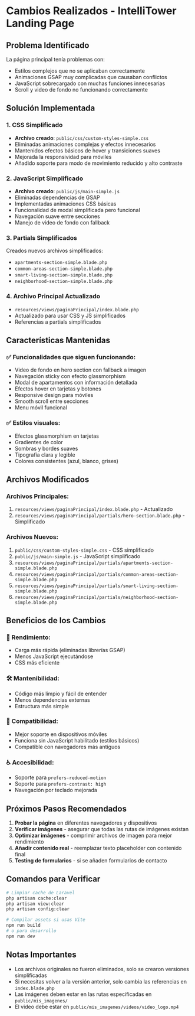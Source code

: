 # Cambios Realizados - IntelliTower Landing Page

## Problema Identificado
La página principal tenía problemas con:
- Estilos complejos que no se aplicaban correctamente
- Animaciones GSAP muy complicadas que causaban conflictos
- JavaScript sobrecargado con muchas funciones innecesarias
- Scroll y video de fondo no funcionando correctamente

## Solución Implementada

### 1. CSS Simplificado
- **Archivo creado**: `public/css/custom-styles-simple.css`
- Eliminadas animaciones complejas y efectos innecesarios
- Mantenidos efectos básicos de hover y transiciones suaves
- Mejorada la responsividad para móviles
- Añadido soporte para modo de movimiento reducido y alto contraste

### 2. JavaScript Simplificado
- **Archivo creado**: `public/js/main-simple.js`
- Eliminadas dependencias de GSAP
- Implementadas animaciones CSS básicas
- Funcionalidad de modal simplificada pero funcional
- Navegación suave entre secciones
- Manejo de video de fondo con fallback

### 3. Partials Simplificados
Creados nuevos archivos simplificados:
- `apartments-section-simple.blade.php`
- `common-areas-section-simple.blade.php`
- `smart-living-section-simple.blade.php`
- `neighborhood-section-simple.blade.php`

### 4. Archivo Principal Actualizado
- `resources/views/paginaPrincipal/index.blade.php`
- Actualizado para usar CSS y JS simplificados
- Referencias a partials simplificados

## Características Mantenidas

### ✅ Funcionalidades que siguen funcionando:
- Video de fondo en hero section con fallback a imagen
- Navegación sticky con efecto glassmorphism
- Modal de apartamentos con información detallada
- Efectos hover en tarjetas y botones
- Responsive design para móviles
- Smooth scroll entre secciones
- Menu móvil funcional

### ✅ Estilos visuales:
- Efectos glassmorphism en tarjetas
- Gradientes de color
- Sombras y bordes suaves
- Tipografía clara y legible
- Colores consistentes (azul, blanco, grises)

## Archivos Modificados

### Archivos Principales:
1. `resources/views/paginaPrincipal/index.blade.php` - Actualizado
2. `resources/views/paginaPrincipal/partials/hero-section.blade.php` - Simplificado

### Archivos Nuevos:
1. `public/css/custom-styles-simple.css` - CSS simplificado
2. `public/js/main-simple.js` - JavaScript simplificado
3. `resources/views/paginaPrincipal/partials/apartments-section-simple.blade.php`
4. `resources/views/paginaPrincipal/partials/common-areas-section-simple.blade.php`
5. `resources/views/paginaPrincipal/partials/smart-living-section-simple.blade.php`
6. `resources/views/paginaPrincipal/partials/neighborhood-section-simple.blade.php`

## Beneficios de los Cambios

### 🚀 Rendimiento:
- Carga más rápida (eliminadas librerías GSAP)
- Menos JavaScript ejecutándose
- CSS más eficiente

### 🛠️ Mantenibilidad:
- Código más limpio y fácil de entender
- Menos dependencias externas
- Estructura más simple

### 📱 Compatibilidad:
- Mejor soporte en dispositivos móviles
- Funciona sin JavaScript habilitado (estilos básicos)
- Compatible con navegadores más antiguos

### ♿ Accesibilidad:
- Soporte para `prefers-reduced-motion`
- Soporte para `prefers-contrast: high`
- Navegación por teclado mejorada

## Próximos Pasos Recomendados

1. **Probar la página** en diferentes navegadores y dispositivos
2. **Verificar imágenes** - asegurar que todas las rutas de imágenes existan
3. **Optimizar imágenes** - comprimir archivos de imagen para mejor rendimiento
4. **Añadir contenido real** - reemplazar texto placeholder con contenido final
5. **Testing de formularios** - si se añaden formularios de contacto

## Comandos para Verificar

```bash
# Limpiar cache de Laravel
php artisan cache:clear
php artisan view:clear
php artisan config:clear

# Compilar assets si usas Vite
npm run build
# o para desarrollo
npm run dev
```

## Notas Importantes

- Los archivos originales no fueron eliminados, solo se crearon versiones simplificadas
- Si necesitas volver a la versión anterior, solo cambia las referencias en `index.blade.php`
- Las imágenes deben estar en las rutas especificadas en `public/mis_imagenes/`
- El video debe estar en `public/mis_imagenes/videos/video_logo.mp4`